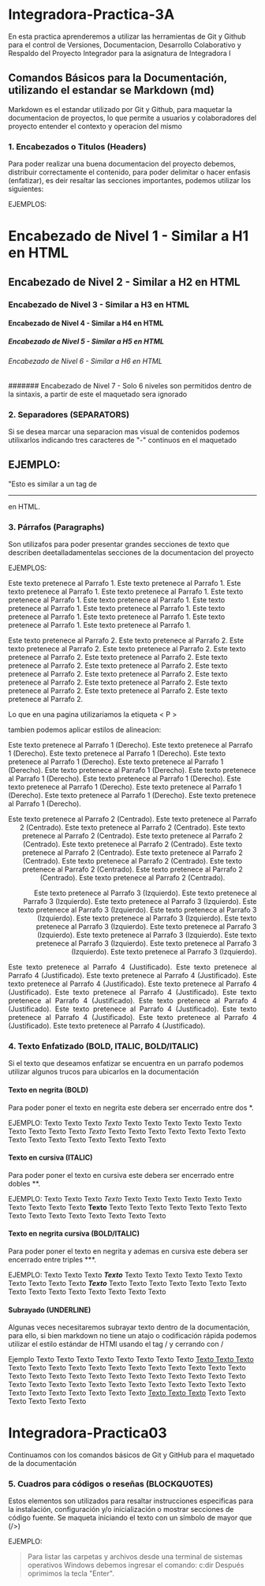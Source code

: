 
# Integradora-Practica-3A

En esta practica aprenderemos a utilizar las herramientas de Git y Github para el control de Versiones, Documentacion, Desarrollo Colaborativo y Respaldo del Proyecto Integrador para la asignatura de Integradora I

## Comandos Básicos para la Documentación, utilizando el estandar se Markdown (md)
Markdown es el estandar utilizado por Git y Github, para maquetar la documentacion de proyectos, lo que permite a usuarios y colaboradores del proyecto entender el contexto y operacion del mismo

### 1. Encabezados o Titulos (Headers)
Para poder realizar una buena documentacion del proyecto debemos, distribuir correctamente el contenido, para poder delimitar o hacer enfasis (enfatizar), es deir resaltar las secciones importantes, podemos utilizar los siguientes:

EJEMPLOS:
# Encabezado de Nivel 1 - Similar a H1 en HTML
## Encabezado de Nivel 2 - Similar a H2 en HTML
### Encabezado de Nivel 3 - Similar a H3 en HTML
#### Encabezado de Nivel 4 - Similar a H4 en HTML
##### Encabezado de Nivel 5 - Similar a H5 en HTML
###### Encabezado de Nivel 6 - Similar a H6 en HTML
####### Encabezado de Nivel 7 - Solo 6 niveles son permitidos dentro de la sintaxis, a partir de este el maquetado sera ignorado

### 2. Separadores (SEPARATORS)
Si se desea marcar una separacion mas visual de contenidos podemos utilixarlos indicando tres caracteres de "-" continuos en el maquetado

EJEMPLO:
---

"Esto es similar a un tag de <HR> en HTML.

### 3. Párrafos (Paragraphs)
Son utilizafos para poder presentar grandes secciones de texto que describen deetalladamentelas secciones de la documentacion del proyecto

EJEMPLOS:

Este texto pretenece al Parrafo 1. Este texto pretenece al Parrafo 1. Este texto pretenece al Parrafo 1. Este texto pretenece al Parrafo 1. Este texto pretenece al Parrafo 1. Este texto pretenece al Parrafo 1. Este texto pretenece al Parrafo 1. Este texto pretenece al Parrafo 1. Este texto pretenece al Parrafo 1. Este texto pretenece al Parrafo 1. Este texto pretenece al Parrafo 1. Este texto pretenece al Parrafo 1.

<p>
Este texto pretenece al Parrafo 2. Este texto pretenece al Parrafo 2. Este texto pretenece al Parrafo 2. Este texto pretenece al Parrafo 2. Este texto pretenece al Parrafo 2. Este texto pretenece al Parrafo 2. Este texto pretenece al Parrafo 2. Este texto pretenece al Parrafo 2. Este texto pretenece al Parrafo 2. Este texto pretenece al Parrafo 2. Este texto pretenece al Parrafo 2. Este texto pretenece al Parrafo 2. Este texto pretenece al Parrafo 2. Este texto pretenece al Parrafo 2. Este texto pretenece al Parrafo 2.  </p>

Lo que en una pagina utilizariamos la etiqueta < P >

tambien podemos aplicar estilos de alineacion:

<p align = left>
Este texto pretenece al Parrafo 1 (Derecho). Este texto pretenece al Parrafo 1 (Derecho). Este texto pretenece al Parrafo 1 (Derecho). Este texto pretenece al Parrafo 1 (Derecho). 
Este texto pretenece al Parrafo 1 (Derecho). Este texto pretenece al Parrafo 1 (Derecho). Este texto pretenece al Parrafo 1 (Derecho). Este texto pretenece al Parrafo 1 (Derecho). 
Este texto pretenece al Parrafo 1 (Derecho). Este texto pretenece al Parrafo 1 (Derecho). Este texto pretenece al Parrafo 1 (Derecho). Este texto pretenece al Parrafo 1 (Derecho).  </p>

<p align = center>
Este texto pretenece al Parrafo 2 (Centrado). Este texto pretenece al Parrafo 2 (Centrado). Este texto pretenece al Parrafo 2 (Centrado). Este texto pretenece al Parrafo 2 (Centrado). Este texto pretenece al Parrafo 2 (Centrado). Este texto pretenece al Parrafo 2 (Centrado). Este texto pretenece al Parrafo 2 (Centrado). Este texto pretenece al Parrafo 2 (Centrado). Este texto pretenece al Parrafo 2 (Centrado). Este texto pretenece al Parrafo 2 (Centrado). Este texto pretenece al Parrafo 2 (Centrado). Este texto pretenece al Parrafo 2 (Centrado).   </p>

<p align = right>
Este texto pretenece al Parrafo 3 (Izquierdo). Este texto pretenece al Parrafo 3 (Izquierdo). Este texto pretenece al Parrafo 3 (Izquierdo). Este texto pretenece al Parrafo 3 (Izquierdo). Este texto pretenece al Parrafo 3 (Izquierdo). Este texto pretenece al Parrafo 3 (Izquierdo). Este texto pretenece al Parrafo 3 (Izquierdo). Este texto pretenece al Parrafo 3 (Izquierdo). Este texto pretenece al Parrafo 3 (Izquierdo). Este texto pretenece al Parrafo 3 (Izquierdo). Este texto pretenece al Parrafo 3 (Izquierdo). Este texto pretenece al Parrafo 3 (Izquierdo).  </p>

<p align = justify>
Este texto pretenece al Parrafo 4 (Justificado). Este texto pretenece al Parrafo 4 (Justificado). Este texto pretenece al Parrafo 4 (Justificado). Este texto pretenece al Parrafo 4 (Justificado). Este texto pretenece al Parrafo 4 (Justificado). Este texto pretenece al Parrafo 4 (Justificado). Este texto pretenece al Parrafo 4 (Justificado). Este texto pretenece al Parrafo 4 (Justificado). Este texto pretenece al Parrafo 4 (Justificado). Este texto pretenece al Parrafo 4 (Justificado). Este texto pretenece al Parrafo 4 (Justificado). Este texto pretenece al Parrafo 4 (Justificado).  </p>

### 4. Texto Enfatizado (BOLD, ITALIC, BOLD/ITALIC)
Si el texto que deseamos enfatizar se encuentra en un parrafo podemos utilizar algunos trucos para ubicarlos en la documentación

#### Texto en negrita (BOLD)
Para poder poner el texto en negrita este debera ser encerrado entre dos *.

EJEMPLO:
Texto Texto Texto *Texto* Texto Texto Texto Texto Texto Texto Texto Texto Texto Texto *Texto* Texto Texto Texto Texto Texto Texto Texto Texto Texto Texto Texto Texto Texto Texto Texto

#### Texto en cursiva (ITALIC)
Para poder poner el texto en cursiva este debera ser encerrado entre dobles **.

EJEMPLO:
Texto Texto Texto *Texto* Texto Texto Texto Texto Texto Texto Texto Texto Texto Texto **Texto** Texto Texto Texto Texto Texto Texto Texto Texto Texto Texto Texto Texto Texto Texto Texto


#### Texto en negrita cursiva (BOLD/ITALIC)
Para poder poner el texto en negrita y ademas en cursiva este debera ser encerrado entre triples ***.

EJEMPLO:
Texto Texto Texto ***Texto*** Texto Texto Texto Texto Texto Texto Texto Texto Texto Texto ***Texto*** Texto Texto Texto Texto Texto Texto Texto Texto Texto Texto Texto Texto Texto Texto Texto

#### Subrayado (UNDERLINE)
Algunas veces necesitaremos subrayar texto dentro de la documentación, para ello, si bien markdown no tiene un atajo o codificación rápida podemos utilizar el estilo estándar de HTMl usando el tag / y cerrando con /

Ejemplo Texto Texto Texto Texto Texto Texto Texto Texto <ins>Texto Texto Texto</ins> Texto Texto Texto Texto Texto Texto Texto Texto Texto Texto Texto Texto Texto Texto Texto Texto Texto Texto Texto Texto Texto Texto Texto Texto Texto Texto Texto Texto Texto Texto Texto Texto Texto Texto Texto Texto Texto Texto Texto Texto Texto Texto Texto <ins>Texto Texto Texto</ins> Texto Texto Texto Texto Texto Texto

# Integradora-Practica03
Continuamos con los comandos básicos de Git y GitHub para el maquetado de la documentación

### 5. Cuadros para códigos o reseñas (BLOCKQUOTES)
Estos elementos son utilizados para resaltar instrucciones especificas para la instalación, configuración y/o inicialización o mostrar secciones de código fuente. Se maqueta iniciando el texto con un símbolo de mayor que (/>)

EJEMPLO:
> Para listar las carpetas y archivos desde una terminal de sistemas operativos Windows debemos ingresar el comando: c:dir Después oprimimos la tecla "Enter".



